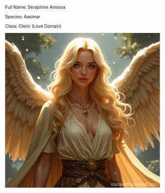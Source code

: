Full Name: Seraphine Amoura

Species: Aasimar

Class: Cleric (Love Domain)


![seraphine NEW](<../IMAGES/seraphine NEW.jpg>)